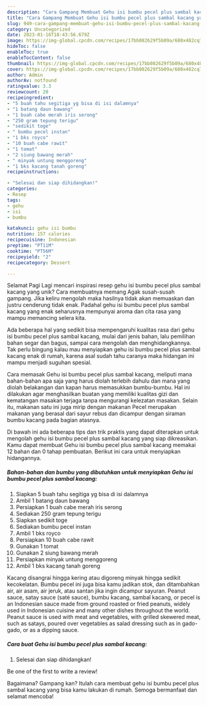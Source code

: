 ```yaml
---
description: "Cara Gampang Membuat Gehu isi bumbu pecel plus sambal kacang yang Lezat, Mantap"
title: "Cara Gampang Membuat Gehu isi bumbu pecel plus sambal kacang yang Lezat, Mantap"
slug: 949-cara-gampang-membuat-gehu-isi-bumbu-pecel-plus-sambal-kacang-yang-lezat-mantap
category: Uncategorized
date: 2023-01-16T18:43:56.679Z
image: https://img-global.cpcdn.com/recipes/17bb082629f5b09a/680x482cq70/gehu-isi-bumbu-pecel-plus-sambal-kacang-foto-resep-utama.jpg
hideToc: false
enableToc: true
enableTocContent: false
thumbnail: https://img-global.cpcdn.com/recipes/17bb082629f5b09a/680x482cq70/gehu-isi-bumbu-pecel-plus-sambal-kacang-foto-resep-utama.jpg
cover: https://img-global.cpcdn.com/recipes/17bb082629f5b09a/680x482cq70/gehu-isi-bumbu-pecel-plus-sambal-kacang-foto-resep-utama.jpg
author: Admin
authorAv: notfound
ratingvalue: 3.3
reviewcount: 20
recipeingredient:
- "5 buah tahu segitiga yg bisa di isi dalamnya"
- "1 batang daun bawang"
- "1 buah cabe merah iris serong"
- "250 gram tepung terigu"
- "sedikit toge"
- " bumbu pecel instan"
- "1 bks royco"
- "10 buah cabe rawit"
- "1 tomat"
- "2 siung bawang merah"
- " minyak untung menggoreng"
- "1 bks kacang tanah goreng"
recipeinstructions:

- "Selesai dan siap dihidangkan!"
categories:
- Resep
tags:
- gehu
- isi
- bumbu

katakunci: gehu isi bumbu 
nutrition: 157 calories
recipecuisine: Indonesian
preptime: "PT11M"
cooktime: "PT56M"
recipeyield: "2"
recipecategory: Dessert

---
```



Selamat Pagi Lagi mencari inspirasi resep gehu isi bumbu pecel plus sambal kacang yang unik? Cara membuatnya memang Agak susah-susah gampang. Jika keliru mengolah maka hasilnya tidak akan memuaskan dan justru cenderung tidak enak. Padahal gehu isi bumbu pecel plus sambal kacang yang enak seharusnya mempunyai aroma dan cita rasa yang mampu memancing selera kita.


Ada beberapa hal yang sedikit bisa mempengaruhi kualitas rasa dari gehu isi bumbu pecel plus sambal kacang, mulai dari jenis bahan, lalu pemilihan bahan segar dan bagus, sampai cara mengolah dan menghidangkannya. Tak perlu bingung kalau mau menyiapkan gehu isi bumbu pecel plus sambal kacang enak di rumah, karena asal sudah tahu caranya maka hidangan ini mampu menjadi suguhan spesial.

Cara memasak Gehu isi bumbu pecel plus sambal kacang, meliputi mana bahan-bahan apa saja yang harus diolah terlebih dahulu dan mana yang diolah belakangan dan kapan harus memasukkan bumbu-bumbu. Hal ini dilakukan agar menghasilkan buatan yang memiliki kualitas gizi dan kematangan masakan terjaga tanpa mengurangi kelezatan masakan. Selain itu, makanan satu ini juga mirip dengan makanan Pecel merupakan makanan yang berasal dari sayur rebus dan dicampur dengan siraman bumbu kacang pada bagian atasnya.


Di bawah ini ada beberapa tips dan trik praktis yang dapat diterapkan untuk mengolah gehu isi bumbu pecel plus sambal kacang yang siap dikreasikan. Kamu dapat membuat Gehu isi bumbu pecel plus sambal kacang memakai 12 bahan dan 0 tahap pembuatan. Berikut ini cara untuk menyiapkan hidangannya.

<!--inarticleads1-->

##### Bahan-bahan dan bumbu yang dibutuhkan untuk menyiapkan Gehu isi bumbu pecel plus sambal kacang:

1. Siapkan 5 buah tahu segitiga yg bisa di isi dalamnya
1. Ambil 1 batang daun bawang
1. Persiapkan 1 buah cabe merah iris serong
1. Sediakan 250 gram tepung terigu
1. Siapkan sedikit toge
1. Sediakan  bumbu pecel instan
1. Ambil 1 bks royco
1. Persiapkan 10 buah cabe rawit
1. Gunakan 1 tomat
1. Gunakan 2 siung bawang merah
1. Persiapkan  minyak untung menggoreng
1. Ambil 1 bks kacang tanah goreng


Kacang disangrai hingga kering atau digoreng minyak hingga sedikit kecokelatan. Bumbu pecel ini juga bisa kamu jadikan stok, dan ditambahkan air, air asam, air jeruk, atau santan jika ingin dicampur sayuran. Peanut sauce, satay sauce (saté sauce), bumbu kacang, sambal kacang, or pecel is an Indonesian sauce made from ground roasted or fried peanuts, widely used in Indonesian cuisine and many other dishes throughout the world. Peanut sauce is used with meat and vegetables, with grilled skewered meat, such as satays, poured over vegetables as salad dressing such as in gado-gado, or as a dipping sauce. 

<!--inarticleads2-->

##### Cara buat Gehu isi bumbu pecel plus sambal kacang:


1. Selesai dan siap dihidangkan!

Be one of the first to write a review! 

Bagaimana? Gampang kan? Itulah cara membuat gehu isi bumbu pecel plus sambal kacang yang bisa kamu lakukan di rumah. Semoga bermanfaat dan selamat mencoba!
